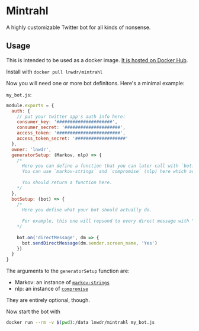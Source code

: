 # Mintrahl

A highly customizable Twitter bot for all kinds of nonsense.

## Usage

This is intended to be used as a docker image. [It is hosted on Docker Hub](https://hub.docker.com/r/lnwdr/mintrahl/).

Install with `docker pull lnwdr/mintrahl`

Now you will need one or more bot definitons. Here's a minimal example:

`my_bot.js`:

```js
module.exports = {
  auth: {
    // put your twitter app's auth info here:
    consumer_key: '#####################',
    consumer_secret: '#####################',
    access_token: '########################',
    access_token_secret: '###################'
  },
  owner: 'lnwdr',
  generatorSetup: (Markov, nlp) => {
    /*
      Here you can define a function that you can later call with `bot.generator()`.
      You can use `markov-strings` and `compromise` (nlp) here which are passed in as arguments.
      
      You should return a function here.
    */
  },
  botSetup: (bot) => {
    /*
      Here you define what your bot should actually do.
      
      For example, this one will repsond to every direct message with "Yes".
    */
    
    bot.on('directMessage', dm => {
      bot.sendDirectMessage(dm.sender.screen_name, 'Yes')
    })
  }
}
```

The arguments to the `generatorSetup` function  are:
- Markov: an instance of [`markov-strings`](https://github.com/scambier/markov-strings)
- nlp: an instance of [`compromise`](https://github.com/nlp-compromise/compromise)

They are entirely optional, though.

Now start the bot with

```sh
docker run --rm -v $(pwd):/data lnwdr/mintrahl my_bot.js
```

